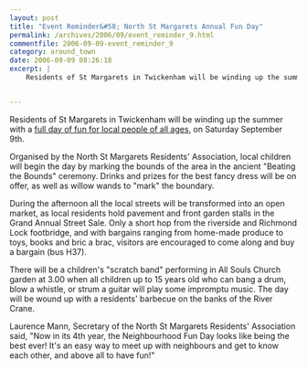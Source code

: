 ```yaml
---
layout: post
title: "Event Reminder&#58; North St Margarets Annual Fun Day"
permalink: /archives/2006/09/event_reminder_9.html
commentfile: 2006-09-09-event_reminder_9
category: around_town
date: 2006-09-09 08:26:18
excerpt: |
    Residents of St Margarets in Twickenham will be winding up the summer with a <a href="https://stmargarets.london/event/Fair/200608310619,">full day of fun for local people of all ages</a> on Saturday September 9th.


---
```


Residents of St Margarets in Twickenham will be winding up the summer with a [full day of fun for local people of all ages](/event/Fair/200608310619), on Saturday September 9th.

Organised by the North St Margarets Residents' Association, local children will begin the day by marking the bounds of the area in the ancient "Beating the Bounds" ceremony. Drinks and prizes for the best fancy dress will be on offer, as well as willow wands to "mark" the boundary.

During the afternoon all the local streets will be transformed into an open market, as local residents hold pavement and front garden stalls in the Grand Annual Street Sale. Only a short hop from the riverside and Richmond Lock footbridge, and with bargains ranging from home-made produce to toys, books and bric a brac, visitors are encouraged to come along and buy a bargain (bus H37).

There will be a children's "scratch band" performing in All Souls Church garden at 3.00 when all children up to 15 years old who can bang a drum, blow a whistle, or strum a guitar will play some impromptu music. The day will be wound up with a residents' barbecue on the banks of the River Crane.

Laurence Mann, Secretary of the North St Margarets Residents' Association said, "Now in its 4th year, the Neighbourhood Fun Day looks like being the best ever! It's an easy way to meet up with neighbours and get to know each other, and above all to have fun!"
